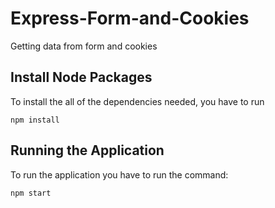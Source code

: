 # Express-Form-and-Cookies
Getting data from form and cookies


## Install Node Packages
To install the all of the dependencies needed, you have to run 

`npm install`

## Running the Application
To run the application you have to run the command:

`npm start`